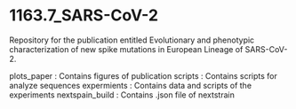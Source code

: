 # 1163.7_SARS-CoV-2

Repository for the publication entitled Evolutionary and phenotypic characterization of new spike mutations in European Lineage of SARS-CoV-2.

plots_paper : Contains figures of publication
scripts : Contains scripts for analyze sequences
expermients : Contains data and scripts of the experiments
nextspain_build : Contains .json file of nextstrain